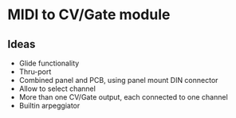 MIDI to CV/Gate module
======================

Ideas
-----

- Glide functionality
- Thru-port
- Combined panel and PCB, using panel mount DIN connector
- Allow to select channel
- More than one CV/Gate output, each connected to one channel
- Builtin arpeggiator

